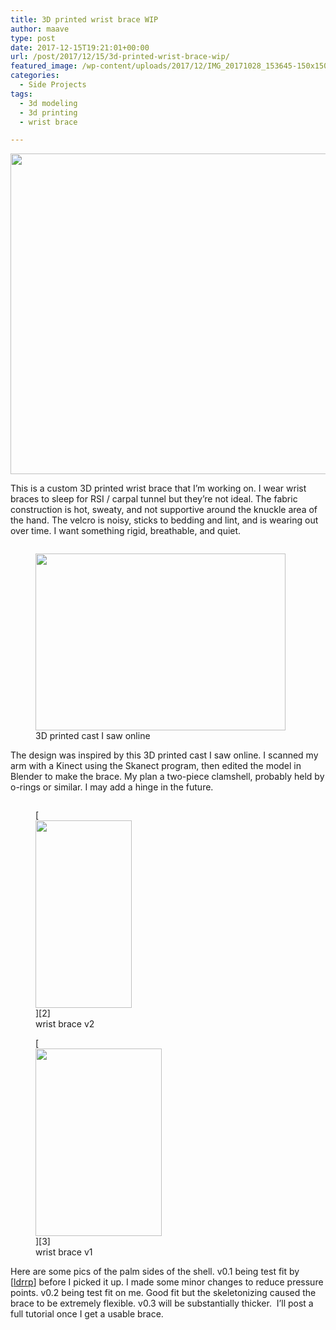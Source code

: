 ```yaml
---
title: 3D printed wrist brace WIP
author: maave
type: post
date: 2017-12-15T19:21:01+00:00
url: /post/2017/12/15/3d-printed-wrist-brace-wip/
featured_image: /wp-content/uploads/2017/12/IMG_20171028_153645-150x150.jpg
categories:
  - Side Projects
tags:
  - 3d modeling
  - 3d printing
  - wrist brace

---
```

[<img class="aligncenter wp-image-93 size-full" src="https://blog.silocitylabs.com/wp-content/uploads/2017/12/IMG_20171028_153645.jpg" alt="" width="1010" height="513" srcset="https://blog.silocitylabs.com/wp-content/uploads/2017/12/IMG_20171028_153645.jpg 1010w, https://blog.silocitylabs.com/wp-content/uploads/2017/12/IMG_20171028_153645-300x152.jpg 300w, https://blog.silocitylabs.com/wp-content/uploads/2017/12/IMG_20171028_153645-768x390.jpg 768w" sizes="(max-width: 1010px) 100vw, 1010px" />][1]

This is a custom 3D printed wrist brace that I&#8217;m working on. I wear wrist braces to sleep for RSI / carpal tunnel but they&#8217;re not ideal. The fabric construction is hot, sweaty, and not supportive around the knuckle area of the hand. The velcro is noisy, sticks to bedding and lint, and is wearing out over time. I want something rigid, breathable, and quiet.

<div style="overflow: hidden;">
  <p>
    <figure id="attachment_67" aria-describedby="caption-attachment-67" style="width: 400px" class="wp-caption alignright"><a href="https://blog.silocitylabs.com/wp-content/uploads/2017/12/cast1.jpg"><img class="wp-image-67" src="https://blog.silocitylabs.com/wp-content/uploads/2017/12/cast1-300x212.jpg" alt="" width="400" height="283" srcset="https://blog.silocitylabs.com/wp-content/uploads/2017/12/cast1-300x212.jpg 300w, https://blog.silocitylabs.com/wp-content/uploads/2017/12/cast1-210x150.jpg 210w, https://blog.silocitylabs.com/wp-content/uploads/2017/12/cast1.jpg 660w" sizes="(max-width: 400px) 100vw, 400px" /></a><figcaption id="caption-attachment-67" class="wp-caption-text">3D printed cast I saw online</figcaption></figure>
  </p>
  
  <p>
    The design was inspired by this 3D printed cast I saw online. I scanned my arm with a Kinect using the Skanect program, then edited the model in Blender to make the brace. My plan a two-piece clamshell, probably held by o-rings or similar. I may add a hinge in the future.
  </p>
</div>

<!--more-->

<figure id="attachment_140" aria-describedby="caption-attachment-140" style="width: 154px" class="wp-caption alignright">[<img class="wp-image-140 size-medium" src="https://blog.silocitylabs.com/wp-content/uploads/2017/12/IMG_20171028_153636-e1513389166841-154x300.jpg" alt="" width="154" height="300" srcset="https://blog.silocitylabs.com/wp-content/uploads/2017/12/IMG_20171028_153636-e1513389166841-154x300.jpg 154w, https://blog.silocitylabs.com/wp-content/uploads/2017/12/IMG_20171028_153636-e1513389166841.jpg 519w" sizes="(max-width: 154px) 100vw, 154px" />][2]<figcaption id="caption-attachment-140" class="wp-caption-text">wrist brace v2</figcaption></figure>

<figure id="attachment_76" aria-describedby="caption-attachment-76" style="width: 202px" class="wp-caption alignright">[<img class="wp-image-76 size-medium" src="https://blog.silocitylabs.com/wp-content/uploads/2017/12/photo_2017-12-15_14-27-51-1-202x300.jpg" alt="" width="202" height="300" srcset="https://blog.silocitylabs.com/wp-content/uploads/2017/12/photo_2017-12-15_14-27-51-1-202x300.jpg 202w, https://blog.silocitylabs.com/wp-content/uploads/2017/12/photo_2017-12-15_14-27-51-1.jpg 636w" sizes="(max-width: 202px) 100vw, 202px" />][3]<figcaption id="caption-attachment-76" class="wp-caption-text">wrist brace v1</figcaption></figure>

Here are some pics of the palm sides of the shell. v0.1 being test fit by [[ldrrp][4]] before I picked it up. I made some minor changes to reduce pressure points. v0.2 being test fit on me. Good fit but the skeletonizing caused the brace to be extremely flexible. v0.3 will be substantially thicker.  I&#8217;ll post a full tutorial once I get a usable brace.

 [1]: https://blog.silocitylabs.com/wp-content/uploads/2017/12/IMG_20171028_153645.jpg
 [2]: https://blog.silocitylabs.com/wp-content/uploads/2017/12/IMG_20171028_153636-e1513389166841.jpg
 [3]: https://blog.silocitylabs.com/wp-content/uploads/2017/12/photo_2017-12-15_14-27-51-1.jpg
 [4]: https://blog.silocitylabs.com/post/author/ldrrp